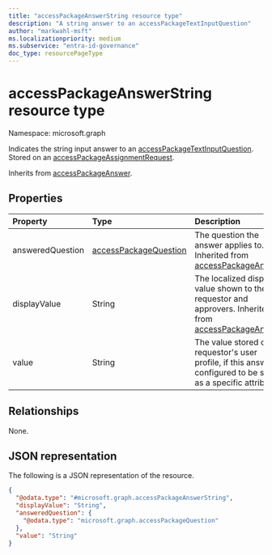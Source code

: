```yaml
---
title: "accessPackageAnswerString resource type"
description: "A string answer to an accessPackageTextInputQuestion"
author: "markwahl-msft"
ms.localizationpriority: medium
ms.subservice: "entra-id-governance"
doc_type: resourcePageType
---
```


# accessPackageAnswerString resource type

Namespace: microsoft.graph

Indicates the string input answer to an [accessPackageTextInputQuestion](../resources/accesspackagetextinputquestion.md). Stored on an [accessPackageAssignmentRequest](../resources/accesspackageassignmentrequest.md).

Inherits from [accessPackageAnswer](../resources/accesspackageanswer.md).

## Properties
|Property|Type|Description|
|:---|:---|:---|
|answeredQuestion|[accessPackageQuestion](../resources/accesspackagequestion.md)|The question the answer applies to. Inherited from [accessPackageAnswer](../resources/accesspackageanswer.md).|
|displayValue|String|The localized display value shown to the requestor and approvers. Inherited from [accessPackageAnswer](../resources/accesspackageanswer.md).|
|value|String|The value stored on the requestor's user profile, if this answer is configured to be stored as a specific attribute.|

## Relationships
None.

## JSON representation
The following is a JSON representation of the resource.
<!-- {
  "blockType": "resource",
  "@odata.type": "microsoft.graph.accessPackageAnswerString"
}
-->
``` json
{
  "@odata.type": "#microsoft.graph.accessPackageAnswerString",
  "displayValue": "String",
  "answeredQuestion": {
    "@odata.type": "microsoft.graph.accessPackageQuestion"
  },
  "value": "String"
}
```

